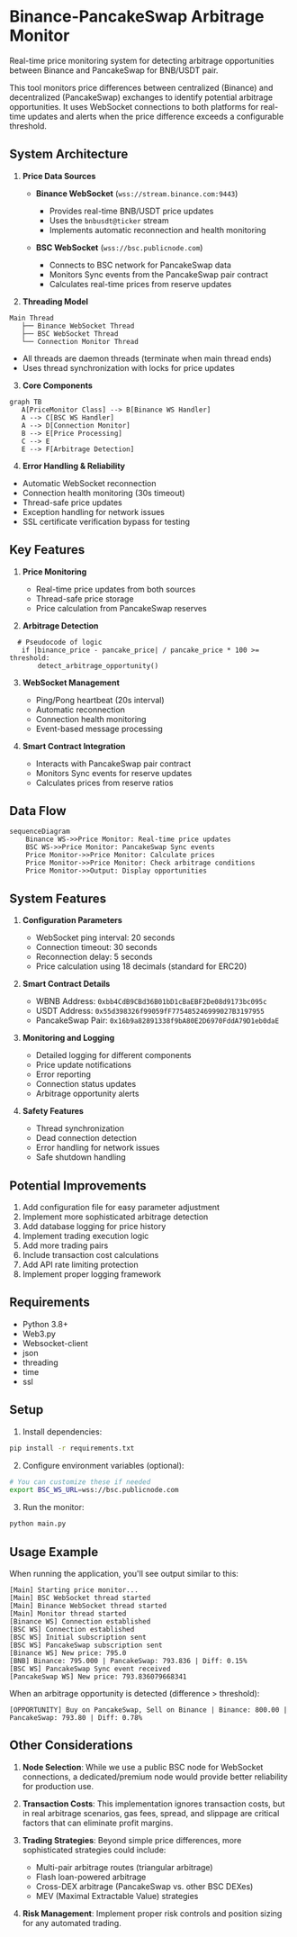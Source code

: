 # Binance-PancakeSwap Arbitrage Monitor

Real-time price monitoring system for detecting arbitrage opportunities between Binance and PancakeSwap for BNB/USDT pair.

This tool monitors price differences between centralized (Binance) and decentralized (PancakeSwap) exchanges to identify potential arbitrage opportunities. It uses WebSocket connections to both platforms for real-time updates and alerts when the price difference exceeds a configurable threshold.

## System Architecture
1. **Price Data Sources**
    - **Binance WebSocket** (`wss://stream.binance.com:9443`)
        - Provides real-time BNB/USDT price updates
        - Uses the `bnbusdt@ticker` stream
        - Implements automatic reconnection and health monitoring

    - **BSC WebSocket** (`wss://bsc.publicnode.com`)
        - Connects to BSC network for PancakeSwap data
        - Monitors Sync events from the PancakeSwap pair contract
        - Calculates real-time prices from reserve updates

2. **Threading Model**
```
Main Thread
   ├── Binance WebSocket Thread
   ├── BSC WebSocket Thread
   └── Connection Monitor Thread
```
- All threads are daemon threads (terminate when main thread ends)
- Uses thread synchronization with locks for price updates

3. **Core Components**
```mermaid
graph TB
   A[PriceMonitor Class] --> B[Binance WS Handler]
   A --> C[BSC WS Handler]
   A --> D[Connection Monitor]
   B --> E[Price Processing]
   C --> E
   E --> F[Arbitrage Detection]
```

4. **Error Handling & Reliability**
- Automatic WebSocket reconnection
- Connection health monitoring (30s timeout)
- Thread-safe price updates
- Exception handling for network issues
- SSL certificate verification bypass for testing

## Key Features
1. **Price Monitoring**
    - Real-time price updates from both sources
    - Thread-safe price storage
    - Price calculation from PancakeSwap reserves

2. **Arbitrage Detection**
```
  # Pseudocode of logic
   if |binance_price - pancake_price| / pancake_price * 100 >= threshold:
       detect_arbitrage_opportunity()
```
3. **WebSocket Management**
    - Ping/Pong heartbeat (20s interval)
    - Automatic reconnection
    - Connection health monitoring
    - Event-based message processing

4. **Smart Contract Integration**
    - Interacts with PancakeSwap pair contract
    - Monitors Sync events for reserve updates
    - Calculates prices from reserve ratios

## Data Flow
```mermaid
sequenceDiagram
    Binance WS->>Price Monitor: Real-time price updates
    BSC WS->>Price Monitor: PancakeSwap Sync events
    Price Monitor->>Price Monitor: Calculate prices
    Price Monitor->>Price Monitor: Check arbitrage conditions
    Price Monitor->>Output: Display opportunities
```

## System Features

1. **Configuration Parameters**
   - WebSocket ping interval: 20 seconds
   - Connection timeout: 30 seconds
   - Reconnection delay: 5 seconds
   - Price calculation using 18 decimals (standard for ERC20)

2. **Smart Contract Details**
   - WBNB Address: `0xbb4CdB9CBd36B01bD1cBaEBF2De08d9173bc095c`
   - USDT Address: `0x55d398326f99059fF775485246999027B3197955`
   - PancakeSwap Pair: `0x16b9a82891338f9bA80E2D6970FddA79D1eb0daE`

3. **Monitoring and Logging**
   - Detailed logging for different components
   - Price update notifications
   - Error reporting
   - Connection status updates
   - Arbitrage opportunity alerts

4. **Safety Features**
   - Thread synchronization
   - Dead connection detection
   - Error handling for network issues
   - Safe shutdown handling

## Potential Improvements
1. Add configuration file for easy parameter adjustment
2. Implement more sophisticated arbitrage detection
3. Add database logging for price history
4. Implement trading execution logic
5. Add more trading pairs
6. Include transaction cost calculations
7. Add API rate limiting protection
8. Implement proper logging framework

## Requirements

- Python 3.8+
- Web3.py
- Websocket-client
- json
- threading
- time
- ssl

## Setup

1. Install dependencies:
```bash
pip install -r requirements.txt
```

2. Configure environment variables (optional):
```bash
# You can customize these if needed
export BSC_WS_URL=wss://bsc.publicnode.com
```

3. Run the monitor:
```bash
python main.py
```

## Usage Example

When running the application, you'll see output similar to this:

```
[Main] Starting price monitor...
[Main] BSC WebSocket thread started
[Main] Binance WebSocket thread started
[Main] Monitor thread started
[Binance WS] Connection established
[BSC WS] Connection established
[BSC WS] Initial subscription sent
[BSC WS] PancakeSwap subscription sent
[Binance WS] New price: 795.0
[BNB] Binance: 795.000 | PancakeSwap: 793.836 | Diff: 0.15%
[BSC WS] PancakeSwap Sync event received
[PancakeSwap WS] New price: 793.836079668341
```

When an arbitrage opportunity is detected (difference > threshold):

```
[OPPORTUNITY] Buy on PancakeSwap, Sell on Binance | Binance: 800.00 | PancakeSwap: 793.80 | Diff: 0.78%
```


## Other Considerations

1. **Node Selection**: While we use a public BSC node for WebSocket connections, a dedicated/premium node would provide better reliability for production use.

2. **Transaction Costs**: This implementation ignores transaction costs, but in real arbitrage scenarios, gas fees, spread, and slippage are critical factors that can eliminate profit margins.

3. **Trading Strategies**: Beyond simple price differences, more sophisticated strategies could include:
   - Multi-pair arbitrage routes (triangular arbitrage)
   - Flash loan-powered arbitrage
   - Cross-DEX arbitrage (PancakeSwap vs. other BSC DEXes)
   - MEV (Maximal Extractable Value) strategies

4. **Risk Management**: Implement proper risk controls and position sizing for any automated trading.